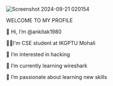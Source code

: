 

![Screenshot 2024-09-21 020154](https://github.com/user-attachments/assets/87dfae9f-864b-456d-9479-2b31af573039)




WELCOME TO MY PROFILE

  👋 Hi, I’m @ankitak1980

  🧑‍🎓I'm CSE student at IKGPTU Mohali

  👀 I’m interested in hacking 

  🌱 I’m currently learning wireshark

  💞️ I’m passionate about learning new skills 


<!---
ankitak1980/ankitak1980 is a ✨ special ✨ repository because its `README.md` (this file) appears on your GitHub profile.
You can click the Preview link to take a look at your changes.
--->
